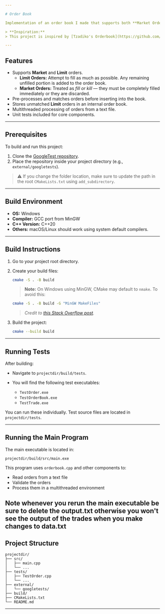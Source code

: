 ```yaml
---

# Order Book 

Implementation of an order book I made that supports both **Market Orders** and **Limit Orders**. Orders are pre-processed before insertion (Only if Limit), and any remaining limit orders are stored in the order book for future matching.

> **Inspiration:**
> This project is inspired by [Tzadiko's Orderbook](https://github.com/Tzadiko/Orderbook/tree/master)

---
```


## Features

* Supports **Market** and **Limit** orders.
  * **Limit Orders:** Attempt to fill as much as possible. Any remaining unfilled portion is added to the order book.
  * **Market Orders:** Treated as *fill or kill* — they must be completely filled immediately or they are discarded.
* Pre-processes and matches orders before inserting into the book.
* Stores unmatched **Limit** orders in an internal order book.
* Multithreaded processing of orders from a text file.
* Unit tests included for core components.

---

## Prerequisites

To build and run this project:

1. Clone the [GoogleTest repository](https://github.com/google/googletest).
2. Place the repository inside your project directory (e.g., `external/googletests`).

> ⚠️ If you change the folder location, make sure to update the path in the root `CMakeLists.txt` using `add_subdirectory`.

---

## Build Environment

* **OS:** Windows 
* **Compiler:** GCC port from MinGW
* **C++ Version:** C++20
* **Others:** macOS/Linux should work using system default compilers.

---

## Build Instructions

1. Go to your project root directory.

2. Create your build files:

   ```bash
   cmake -S . -B build
   ```

   > **Note:**
   > On Windows using MinGW, CMake may default to `nmake`. To avoid this:


   ```bash
   cmake -S . -B build -G "MinGW MakeFiles"
   ```
   > *Credit to [this Stack Overflow post](https://stackoverflow.com/questions/69338088/error-while-configuring-cmake-project-running-nmake-failed).*


3. Build the project:

   ```bash
   cmake --build build
   ```

---

## Running Tests

After building:

* Navigate to `projectdir/build/tests`.
* You will find the following test executables:

  * `TestOrder.exe`
  * `TestOrderBook.exe`
  * `TestTrade.exe`

You can run these individually. Test source files are located in `projectdir/tests`.

---

## Running the Main Program

The main executable is located in:

```
projectdir/build/src/main.exe
```

This program uses `orderbook.cpp` and other components to:

* Read orders from a text file
* Validate the orders
* Process them in a multithreaded environment

Note whenever you rerun the main executable be sure to delete the output.txt otherwise you won't see the output of the trades when you make changes to data.txt
---

## Project Structure

```
projectdir/
├── src/
│   ├── main.cpp
│   └── ...
├── tests/
│   ├── TestOrder.cpp
│   └── ...
├── external/
│   └── googletests/
├── build/
├── CMakeLists.txt
└── README.md
```

---
